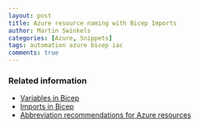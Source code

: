 ```yaml
---
layout: post
title: Azure resource naming with Bicep Imports
author: Martin Swinkels
categories: [Azure, Snippets]
tags: automation azure bicep iac
comments: true
---
```




### Related information

- [Variables in Bicep](https://learn.microsoft.com/en-us/azure/azure-resource-manager/bicep/variables)
- [Imports in Bicep](https://learn.microsoft.com/en-us/azure/azure-resource-manager/bicep/bicep-import)
- [Abbreviation recommendations for Azure resources](https://learn.microsoft.com/en-us/azure/cloud-adoption-framework/ready/azure-best-practices/resource-abbreviations)
